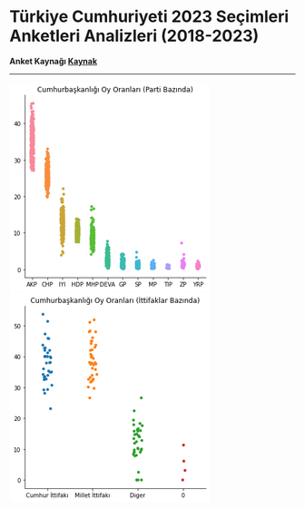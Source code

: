 # Türkiye Cumhuriyeti 2023 Seçimleri Anketleri Analizleri (2018-2023)
<b>Anket Kaynağı <a href="https://tr.wikipedia.org/wiki/2023_T%C3%BCrkiye_cumhurba%C5%9Fkanl%C4%B1%C4%9F%C4%B1_se%C3%A7imi_i%C3%A7in_yap%C4%B1lan_anketler">Kaynak</a></b>
<hr></hr>
<img src="https://raw.githubusercontent.com/alicangnll/secim23/main/secim_parti.png" />
<br>
<img src="https://raw.githubusercontent.com/alicangnll/secim23/main/secim_ittifak.png" />
